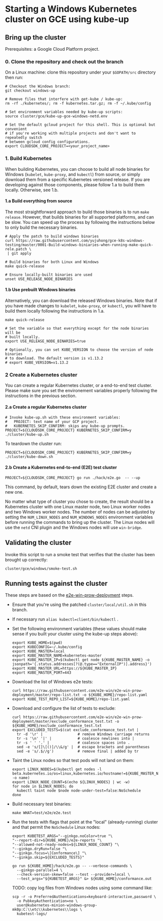 # Starting a Windows Kubernetes cluster on GCE using kube-up

## Bring up the cluster

Prerequisites: a Google Cloud Platform project.

### 0. Clone the repository and check out the branch
On a Linux machine: clone this repository under your `$GOPATH/src` directory
then run:

```
# Checkout the Windows branch:
git checkout windows-up

# Remove files that interfere with get-kube / kube-up:
rm -rf ./kubernetes/; rm -f kubernetes.tar.gz; rm -f ~/.kube/config

# Set environment variables needed by kube-up scripts:
source cluster/gce/kube-up-gce-windows-netd.env

# Set the default gcloud project for this shell. This is optional but convenient
# if you're working with multiple projects and don't want to repeatedly switch
# between gcloud config configurations.
export CLOUDSDK_CORE_PROJECT=<your_project_name>
```

### 1. Build Kubernetes

When building Kubernetes, you can choose to build all node binaries for Windows
(`kubelet`, `kube-proxy`, and `kubectl`) from source, or simply download them
from a specific Kubernetes versioned release. If you are developing against
those components, please follow 1.a to build them locally. Otherwise, see 1.b.

#### 1.a Build everything from source

The most straightforward approach to build those binaries is to run `make
release`. However, that builds binaries for all supported platforms, and can be
slow. You can speed up the process by following the instructions below to only
build the necessary binaries.
```
# Apply the patch to build windows binaries
curl https://raw.githubusercontent.com/yujuhong/gce-k8s-windows-testing/master/0001-Build-windows-biniaries-when-running-make-quick-rele.patch \
 | git apply

# Build binaries for both Linux and Windows
make quick-release

# Ensure locally-built binaries are used
unset USE_RELEASE_NODE_BINARIES
```

#### 1.b Use prebuilt Windows binaries

Alternatively, you can download the released Windows binaries. Note that if you
have made changes to `kubelet`, `kube-proxy`, or `kubectl`, you will have to
build them locally following the instructions in 1.a.

```
make quick-release

# Set the variable so that everything except for the node binaries will be
# built locally.
export USE_RELEASE_NODE_BINARIES=true

# Optionally, you can set KUBE_VERSION to choose the version of node binaries
# to download. The default version is v1.13.2
# export KUBE_VERSION=v1.13.2
```

### 2 Create a Kubernetes cluster

You can create a regular Kubernetes cluster, or a end-to-end test cluster.
Please make sure you set the environement variables properly following the
instructions in the previous section.

#### 2.a Create a regular Kubernetes cluster

```
# Invoke kube-up.sh with these environment variables:
#   PROJECT: text name of your GCP project.
#   KUBERNETES_SKIP_CONFIRM: skips any kube-up prompts.
PROJECT=${CLOUDSDK_CORE_PROJECT} KUBERNETES_SKIP_CONFIRM=y ./cluster/kube-up.sh
```

To teardown the cluster run:

```
PROJECT=${CLOUDSDK_CORE_PROJECT} KUBERNETES_SKIP_CONFIRM=y ./cluster/kube-down.sh
```

#### 2.b Create a Kubernetes end-to-end (E2E) test cluster

```
PROJECT=${CLOUDSDK_CORE_PROJECT} go run ./hack/e2e.go  -- --up
```
This command, by default, tears down the existing E2E cluster and create a new
one.

No matter what type of cluster you chose to create, the result should be a
Kubernetes cluster with one Linux master node, two Linux worker nodes and two
Windows worker nodes. The number of nodes can be adjusted by setting the
`NUM_LINUX_NODES` and `NUM_WINDOWS_NODES` environment variables before running
the commands to bring up the cluster. The Linux nodes will use the `netd` CNI
plugin and the Windows nodes will use `win-bridge`.


## Validating the cluster

Invoke this script to run a smoke test that verifies that the cluster has been
brought up correctly:

```
cluster/gce/windows/smoke-test.sh
```

## Running tests against the cluster

These steps are based on the
[e2e-win-prow-deployment](https://github.com/e2e-win/e2e-win-prow-deployment)
steps.

*   Ensure that you're using the patched `cluster/local/util.sh` in this branch.

*   If necessary run `alias kubectl=client/bin/kubectl` .

*   Set the following environment variables (these values should make sense if
    you built your cluster using the kube-up steps above):

    ```
    export KUBE_HOME=$(pwd)
    export KUBECONFIG=~/.kube/config
    export KUBE_MASTER=local
    export KUBE_MASTER_NAME=kubernetes-master
    export KUBE_MASTER_IP=$(kubectl get node ${KUBE_MASTER_NAME} -o jsonpath='{.status.addresses[?(@.type=="ExternalIP")].address}')
    export KUBE_MASTER_URL=https://${KUBE_MASTER_IP}
    export KUBE_MASTER_PORT=443
    ```

*   Download the list of Windows e2e tests:

    ```
    curl https://raw.githubusercontent.com/e2e-win/e2e-win-prow-deployment/master/repo-list.txt -o ${KUBE_HOME}/repo-list.yaml
    export KUBE_TEST_REPO_LIST=${KUBE_HOME}/repo-list.yaml
    ```

*   Download and configure the list of tests to exclude:

    ```
    curl https://raw.githubusercontent.com/e2e-win/e2e-win-prow-deployment/master/exclude_conformance_test.txt -o ${KUBE_HOME}/exclude_conformance_test.txt
    export EXCLUDED_TESTS=$(cat exclude_conformance_test.txt |
      tr -d '\r' |                # remove Windows carriage returns
      tr -s '\n' '|' |            # coalesce newlines into |
      tr -s ' ' '.' |             # coalesce spaces into .
      sed -e 's/[]\[()]/\\&/g' |  # escape brackets and parentheses
      sed -e 's/.$//g')           # remove final | added by tr
    ```

*   Taint the Linux nodes so that test pods will not land on them:

    ```
    export LINUX_NODES=$(kubectl get nodes -l beta.kubernetes.io/os=linux,kubernetes.io/hostname!=${KUBE_MASTER_NAME} -o name)
    export LINUX_NODE_COUNT=$(echo ${LINUX_NODES} | wc -w)
    for node in $LINUX_NODES; do
      kubectl taint node $node node-under-test=false:NoSchedule
    done
    ```

*   Build necessary test binaries:

    ```
    make WHAT=test/e2e/e2e.test
    ```

*   Run the tests with flags that point at the "local" (already-running) cluster
    and that permit the `NoSchedule` Linux nodes:

    ```
    export KUBETEST_ARGS="--ginkgo.noColor=true "\
    "--report-dir=${KUBE_HOME}/e2e-reports "\
    "--allowed-not-ready-nodes=${LINUX_NODE_COUNT} "\
    "--ginkgo.dryRun=false "\
    "--ginkgo.focus=\[Conformance\] "\
    "--ginkgo.skip=${EXCLUDED_TESTS}"

    go run ${KUBE_HOME}/hack/e2e.go -- --verbose-commands \
      --ginkgo-parallel=4 \
      --check-version-skew=false --test --provider=local \
      --test_args="${KUBETEST_ARGS}" &> ${KUBE_HOME}/conformance.out
    ```

    TODO: copy log files from Windows nodes using some command like:

    ```
    scp -r -o PreferredAuthentications=keyboard-interactive,password \
      -o PubkeyAuthentication=no \
      user@kubernetes-minion-windows-group-mk0p:C:\\etc\\kubernetes\\logs \
      kubetest-logs/
    ```
